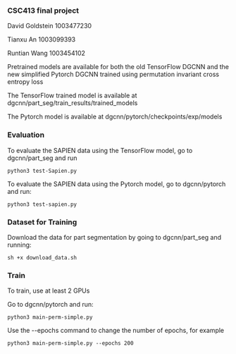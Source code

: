 ### CSC413 final project

David Goldstein 1003477230

Tianxu An 1003099393

Runtian Wang 1003454102


Pretrained models are available for both the old TensorFlow DGCNN and the new simplified Pytorch DGCNN trained using permutation invariant cross entropy loss

The TensorFlow trained model is available at dgcnn/part_seg/train_results/trained_models

The Pytorch model is available at dgcnn/pytorch/checkpoints/exp/models

### Evaluation

To evaluate the SAPIEN data using the TensorFlow model, go to dgcnn/part_seg and run 

```
python3 test-Sapien.py
```

To evaluate the SAPIEN data using the Pytorch model, go to dgcnn/pytorch and run:

```
python3 test-sapien.py
```

### Dataset for Training

Download the data for part segmentation by going to dgcnn/part_seg and running:

```
sh +x download_data.sh
```

### Train

To train, use at least 2 GPUs

Go to dgcnn/pytorch and run:

```
python3 main-perm-simple.py
```
Use the --epochs command to change the number of epochs, for example 

```
python3 main-perm-simple.py --epochs 200
```

